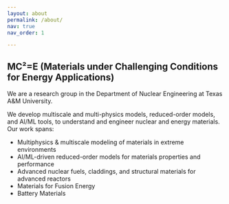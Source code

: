 ```yaml
---
layout: about
permalink: /about/
nav: true
nav_order: 1

---
```

## **MC²=E (Materials under Challenging Conditions for Energy Applications)**

We are a research group in the Department of Nuclear Engineering at Texas A&M University.

We develop multiscale and multi-physics models, reduced-order models, and AI/ML tools, to understand and engineer nuclear and energy materials. Our work spans:

- Multiphysics & multiscale modeling of materials in extreme environments
- AI/ML-driven reduced-order models for materials properties and performance
- Advanced nuclear fuels, claddings, and structural materials for advanced reactors
- Materials for Fusion Energy
- Battery Materials
